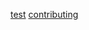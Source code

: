 [test](https://masterex.github.io/test-docs/test)
[contributing](https://masterex.github.io/test-docs/contributing)
